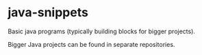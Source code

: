 # java-snippets
Basic java programs (typically building blocks for bigger projects).

Bigger Java projects can be found in separate repositories.
